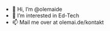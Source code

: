 - 👋 Hi, I’m @olemaide
- 👀 I’m interested in Ed-Tech
- 📫 Mail me over at olemai.de/kontakt

<!---
olemaide/olemaide is a ✨ special ✨ repository because its `README.md` (this file) appears on your GitHub profile.
You can click the Preview link to take a look at your changes.
--->
